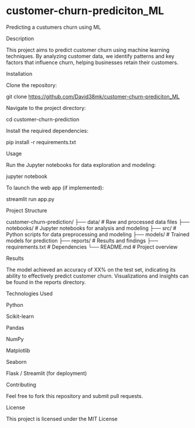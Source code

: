 # customer-churn-prediciton_ML
Predicting a custumers churn using ML 

Description

This project aims to predict customer churn using machine learning techniques.
By analyzing customer data, we identify patterns and key factors that influence
churn, helping businesses retain their customers.

Installation

Clone the repository:

git clone https://github.com/David38mk/customer-churn-prediciton_ML

Navigate to the project directory:

cd customer-churn-prediction

Install the required dependencies:

pip install -r requirements.txt

Usage

Run the Jupyter notebooks for data exploration and modeling:

jupyter notebook

To launch the web app (if implemented):

streamlit run app.py

Project Structure

customer-churn-prediction/
├── data/              # Raw and processed data files
├── notebooks/         # Jupyter notebooks for analysis and modeling
├── src/               # Python scripts for data preprocessing and modeling
├── models/            # Trained models for prediction
├── reports/           # Results and findings
├── requirements.txt   # Dependencies
└── README.md          # Project overview

Results

The model achieved an accuracy of XX% on the test set, indicating its ability
to effectively predict customer churn. Visualizations and insights can be found
in the reports directory.

Technologies Used

Python

Scikit-learn

Pandas

NumPy

Matplotlib

Seaborn

Flask / Streamlit (for deployment)

Contributing

Feel free to fork this repository and submit pull requests.

License

This project is licensed under the MIT License
